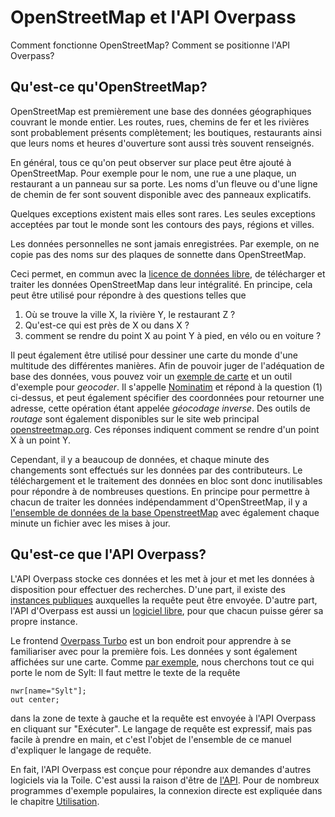OpenStreetMap et l'API Overpass
===============================

Comment fonctionne OpenStreetMap?
Comment se positionne l'API Overpass?

## Qu'est-ce qu'OpenStreetMap?

OpenStreetMap est premièrement une base des données géographiques couvrant le monde entier.
Les routes, rues, chemins de fer et les rivières sont probablement présents complètement; les boutiques, restaurants ainsi que leurs noms et heures d'ouverture sont aussi très souvent renseignés.

En général, tous ce qu'on peut observer sur place peut être ajouté à OpenStreetMap.
Pour exemple pour le nom, une rue a une plaque, un restaurant a un panneau sur sa porte.
Les noms d'un fleuve ou d'une ligne de chemin de fer sont souvent disponible avec des panneaux explicatifs.

Quelques exceptions existent mais elles sont rares.
Les seules exceptions acceptées par tout le monde sont les contours des pays, régions et villes.

Les données personnelles ne sont jamais enregistrées.
Par exemple, on ne copie pas des noms sur des plaques de sonnette dans OpenStreetMap.

Ceci permet, en commun avec la [licence de données libre](https://wiki.osmfoundation.org/wiki/Licence),
de télécharger et traiter les données OpenStreetMap dans leur intégralité.
En principe, cela peut être utilisé pour répondre à des questions telles que

1. Où se trouve la ville X, la rivière Y, le restaurant Z ?
1. Qu'est-ce qui est près de X ou dans X ?
1. comment se rendre du point X au point Y à pied, en vélo ou en voiture ?

Il peut également être utilisé pour dessiner une carte du monde d'une multitude des différentes manières.
Afin de pouvoir juger de l'adéquation de base des données, vous pouvez voir
un [exemple de carte](https://openstreetmap.org) et un outil d'exemple pour _geocoder_.
Il s'appelle [Nominatim](https://wiki.openstreetmap.org/wiki/Nominatim) et répond à la question (1) ci-dessus,
et peut également spécifier des coordonnées pour retourner une adresse, cette opération étant appelée _géocodage inverse_.
Des outils de _routage_ sont également disponibles sur le site web principal [openstreetmap.org](https://openstreetmap.org/).
Ces réponses indiquent comment se rendre d'un point X à un point Y.

Cependant, il y a beaucoup de données,
et chaque minute des changements sont effectués sur les données par des contributeurs.
Le téléchargement et le traitement des données en bloc sont donc inutilisables pour répondre à de nombreuses questions.
En principe pour permettre à chacun de traiter les données indépendamment d'OpenStreetMap,
il y a [l'ensemble de données de la base OpenstreetMap](https://planet.openstreetmap.org/) avec également chaque minute un fichier avec les mises à jour.

## Qu'est-ce que l'API Overpass?

L'API Overpass stocke ces données et les met à jour
et met les données à disposition pour effectuer des recherches.
D'une part, il existe des [instances publiques](https://wiki.openstreetmap.org/wiki/Overpass_API#Public_Overpass_API_instances) auxquelles la requête peut être envoyée.
D'autre part, l'API d'Overpass est aussi un [logiciel libre](https://github.com/drolbr/Overpass-API),
pour que chacun puisse gérer sa propre instance.

Le frontend [Overpass Turbo](https://overpass-turbo.eu) est un bon endroit pour apprendre à se familiariser avec pour la première fois.
Les données y sont également affichées sur une carte.
Comme [par exemple](https://overpass-turbo.eu/?lat=0.0&lon=0.0&zoom=2&Q=nwr%5Bname%3D%22Sylt%22%5D%3B%0Aout%20center%3B), nous cherchons tout ce qui porte le nom de Sylt:
Il faut mettre le texte de la requête

    nwr[name="Sylt"];
    out center;

dans la zone de texte à gauche et la requête est envoyée à l'API Overpass en cliquant sur "Exécuter".
Le langage de requête est expressif, mais pas facile à prendre en main,
et c'est l'objet de l'ensemble de ce manuel d'expliquer le langage de requête.

En fait, l'API Overpass est conçue
pour répondre aux demandes d'autres logiciels via la Toile.
C'est aussi la raison d'être de [l'API](https://fr.wikipedia.org/wiki/Interface_de_programmation).
Pour de nombreux programmes d'exemple populaires, la connexion directe est expliquée dans le chapitre [Utilisation](.../targets/index.md).

<!-- Traduit avec www.DeepL.com/Translator, partiellement redigé -->
